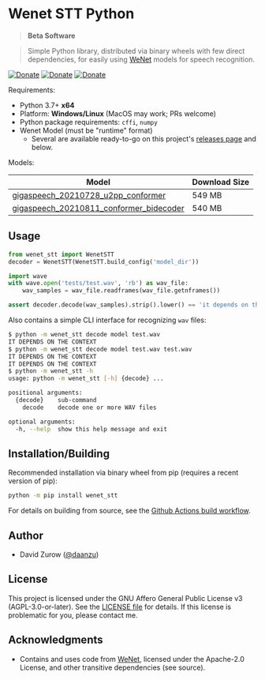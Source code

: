 # Wenet STT Python

> **Beta Software**

> Simple Python library, distributed via binary wheels with few direct dependencies, for easily using [WeNet](https://github.com/wenet-e2e/wenet) models for speech recognition.

[![Donate](https://img.shields.io/badge/donate-GitHub-pink.svg)](https://github.com/sponsors/daanzu)
[![Donate](https://img.shields.io/badge/donate-Patreon-orange.svg)](https://www.patreon.com/daanzu)
[![Donate](https://img.shields.io/badge/donate-PayPal-green.svg)](https://paypal.me/daanzu)

Requirements:
* Python 3.7+ **x64**
* Platform: **Windows/Linux** (MacOS may work; PRs welcome)
* Python package requirements: `cffi`, `numpy`
* Wenet Model (must be "runtime" format)
    * Several are available ready-to-go on this project's [releases page](https://github.com/daanzu/wenet_stt_python/releases/tag/models) and below.

Models:

| Model | Download Size |
|--------|--------|
| [gigaspeech_20210728_u2pp_conformer](https://github.com/daanzu/wenet_stt_python/releases/download/models/gigaspeech_20210728_u2pp_conformer.zip) | 549 MB |
| [gigaspeech_20210811_conformer_bidecoder](https://github.com/daanzu/wenet_stt_python/releases/download/models/gigaspeech_20210811_conformer_bidecoder.zip) | 540 MB |

## Usage

```python
from wenet_stt import WenetSTT
decoder = WenetSTT(WenetSTT.build_config('model_dir'))

import wave
with wave.open('tests/test.wav', 'rb') as wav_file:
    wav_samples = wav_file.readframes(wav_file.getnframes())

assert decoder.decode(wav_samples).strip().lower() == 'it depends on the context'
```

Also contains a simple CLI interface for recognizing `wav` files:

```bash
$ python -m wenet_stt decode model test.wav
IT DEPENDS ON THE CONTEXT
$ python -m wenet_stt decode model test.wav test.wav
IT DEPENDS ON THE CONTEXT
IT DEPENDS ON THE CONTEXT
$ python -m wenet_stt -h
usage: python -m wenet_stt [-h] {decode} ...

positional arguments:
  {decode}    sub-command
    decode    decode one or more WAV files

optional arguments:
  -h, --help  show this help message and exit
```

## Installation/Building

Recommended installation via binary wheel from pip (requires a recent version of pip):

```bash
python -m pip install wenet_stt
```

For details on building from source, see the [Github Actions build workflow](.github/workflows/build.yml).

## Author

* David Zurow ([@daanzu](https://github.com/daanzu))

## License

This project is licensed under the GNU Affero General Public License v3 (AGPL-3.0-or-later). See the [LICENSE file](LICENSE) for details. If this license is problematic for you, please contact me.

## Acknowledgments

* Contains and uses code from [WeNet](https://github.com/wenet-e2e/wenet), licensed under the Apache-2.0 License, and other transitive dependencies (see source).
